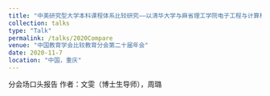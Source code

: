 ```yaml
---
title: "中美研究型大学本科课程体系比较研究——以清华大学与麻省理工学院电子工程与计算机科学专业为例"
collection: talks
type: "Talk"
permalink: /talks/2020Compare
venue: "中国教育学会比较教育分会第二十届年会"
date: 2020-11-7
location: "中国，重庆"
---
```


分会场口头报告
作者：文雯（博士生导师），周璐
